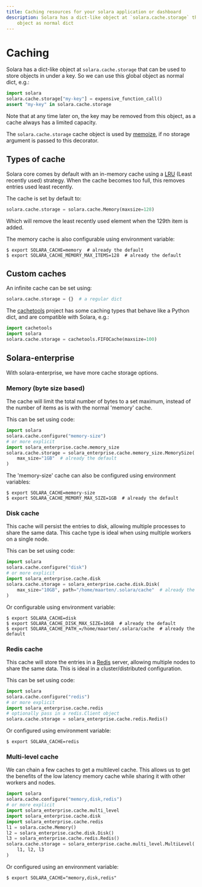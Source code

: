 ```yaml
---
title: Caching resources for your solara application or dashboard
description: Solara has a dict-like object at `solara.cache.storage` that can be used to store objects in under a key. So we can use this global
    object as normal dict
---
```

# Caching

Solara has a dict-like object at `solara.cache.storage` that can be used to store objects in under a key. So we can use this global
object as normal dict, e.g.:

```python
import solara
solara.cache.storage["my-key"] = expensive_function_call()
assert "my-key" in solara.cache.storage
```

Note that at any time later on, the key may be removed from this object, as a cache always has a limited capacity.

The `solara.cache.storage` cache object is used by [memoize](/documentation/api/utilities/memoize), if no storage argument is passed to this decorator.

## Types of cache

Solara core comes by default with an in-memory cache using a [LRU](https://en.wikipedia.org/wiki/Cache_replacement_policies#Least_recently_used_(LRU)) (Least recently used) strategy. When the
cache becomes too full, this removes entries used least recently.

The cache is set by default to:
```python
solara.cache.storage = solara.cache.Memory(maxsize=128)
```

Which will remove the least recently used element when the 129th item is added.

The memory cache is also configurable using environment variable:
```
$ export SOLARA_CACHE=memory  # already the default
$ export SOLARA_CACHE_MEMORY_MAX_ITEMS=128  # already the default
```

## Custom caches
An infinite cache can be set using:

```python
solara.cache.storage = {}  # a regular dict
```

The [cachetools](https://cachetools.readthedocs.io/) project has some caching types that behave like a Python dict, and are compatible with Solara, e.g.:

```python
import cachetools
import solara
solara.cache.storage = cachetools.FIFOCache(maxsize=100)
```

## Solara-enterprise

With solara-enterprise, we have more cache storage options.

### Memory (byte size based)

The cache will limit the total number of bytes to a set maximum, instead of the number of items as is with the normal 'memory' cache.

This can be set using code:

```python
import solara
solara.cache.configure("memory-size")
# or more explicit
import solara_enterprise.cache.memory_size
solara.cache.storage = solara_enterprise.cache.memory_size.MemorySize(
    max_size="1GB"  # already the default
)
```

The 'memory-size' cache can also be configured using environment variables:

```
$ export SOLARA_CACHE=memory-size
$ export SOLARA_CACHE_MEMORY_MAX_SIZE=1GB  # already the default

```


### Disk cache

This cache will persist the entries to disk, allowing multiple processes to share the same data. This cache type is ideal when using multiple workers on a single node.

This can be set using code:

```python
import solara
solara.cache.configure("disk")
# or more explicit
import solara_enterprise.cache.disk
solara.cache.storage = solara_enterprise.cache.disk.Disk(
    max_size="10GB", path="/home/maarten/.solara/cache"  # already the default
)
```

Or configurable using environment variable:
```
$ export SOLARA_CACHE=disk
$ export SOLARA_CACHE_DISK_MAX_SIZE=10GB  # already the default
$ export SOLARA_CACHE_PATH_=/home/maarten/.solara/cache  # already the default
```

### Redis cache

This cache will store the entries in a [Redis](https://redis.io/) server, allowing multiple nodes to share the same data. This is ideal in a cluster/distributed configuration.

This can be set using code:

```python
import solara
solara.cache.configure("redis")
# or more explicit
import solara_enterprise.cache.redis
# optionally pass in a redis.Client object
solara.cache.storage = solara_enterprise.cache.redis.Redis()
```

Or configured using environment variable:
```
$ export SOLARA_CACHE=redis
```

### Multi-level cache

We can chain a few caches to get a multilevel cache. This allows us to get the benefits of the low latency memory cache while sharing it with other workers and nodes.

```python
import solara
solara.cache.configure("memory,disk,redis")
# or more explicit
import solara_enterprise.cache.multi_level
import solara_enterprise.cache.disk
import solara_enterprise.cache.redis
l1 = solara.cache.Memory()
l2 = solara_enterprise.cache.disk.Disk()
l3 = solara_enterprise.cache.redis.Redis()
solara.cache.storage = solara_enterprise.cache.multi_level.MultiLevel(
    l1, l2, l3
)
```

Or configured using an environment variable:
```
$ export SOLARA_CACHE="memory,disk,redis"
```
